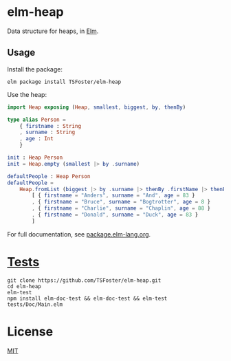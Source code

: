 # elm-heap

Data structure for heaps, in [Elm][elmlang].

[elmlang]: http://elm-lang.org/


## Usage

Install the package:

```shell
elm package install TSFoster/elm-heap
```

Use the heap:

```elm
import Heap exposing (Heap, smallest, biggest, by, thenBy)

type alias Person =
    { firstname : String
    , surname : String
    , age : Int
    }

init : Heap Person
init = Heap.empty (smallest |> by .surname)

defaultPeople : Heap Person
defaultPeople =
    Heap.fromList (biggest |> by .surname |> thenBy .firstName |> thenBy .age)
        [ { firstname = "Anders", surname = "And", age = 83 }
        , { firstname = "Bruce", surname = "Bogtrotter", age = 8 }
        , { firstname = "Charlie", surname = "Chaplin", age = 88 }
        , { firstname = "Donald", surname = "Duck", age = 83 }
        ]
```

For full documentation, see [package.elm-lang.org][package-doc].

[package-doc]: http://package.elm-lang.org/packages/TSFoster/elm-heap/latest


# [Tests](/tests)

```shell
git clone https://github.com/TSFoster/elm-heap.git
cd elm-heap
elm-test
npm install elm-doc-test && elm-doc-test && elm-test tests/Doc/Main.elm
```

# License

[MIT](/LICENSE)
